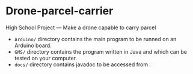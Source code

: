 # Drone-parcel-carrier
High School Project — Make a drone capable to carry parcel
* <code>Arduino/</code> directory contains the main program to be runned on an Arduino board.
* <code>GMS/</code> directory contains the program written in Java and which can be tested on your computer.
* <code>docs/</code> directory contains javadoc to be accessed from <a href="https://roytreo28.github.io/Drone-parcel-carrier/"></a>.
